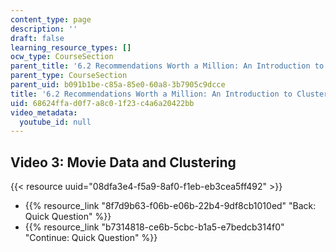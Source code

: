 ```yaml
---
content_type: page
description: ''
draft: false
learning_resource_types: []
ocw_type: CourseSection
parent_title: '6.2 Recommendations Worth a Million: An Introduction to Clustering '
parent_type: CourseSection
parent_uid: b091b1be-c85a-85e0-60a8-3b7905c9dcce
title: '6.2 Recommendations Worth a Million: An Introduction to Clustering'
uid: 68624ffa-d0f7-a8c0-1f23-c4a6a20422bb
video_metadata:
  youtube_id: null
---
```

## Video 3: Movie Data and Clustering

{{< resource uuid="08dfa3e4-f5a9-8af0-f1eb-eb3cea5ff492" >}}

- {{% resource_link "8f7d9b63-f06b-e06b-22b4-9df8cb1010ed" "Back: Quick Question" %}}
- {{% resource_link "b7314818-ce6b-5cbc-b1a5-e7bedcb314f0" "Continue: Quick Question" %}}
